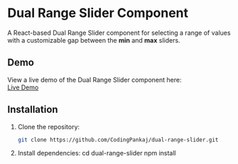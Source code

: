 # Dual Range Slider Component

A React-based Dual Range Slider component for selecting a range of values with a customizable gap between the **min** and **max** sliders.

## Demo

View a live demo of the Dual Range Slider component here:  
[Live Demo](https://youtube.com/shorts/8W-BfzqOCbo)

## Installation

1. Clone the repository:

   ```bash
   git clone https://github.com/CodingPankaj/dual-range-slider.git

   ```

2. Install dependencies:
   cd dual-range-slider
   npm install
